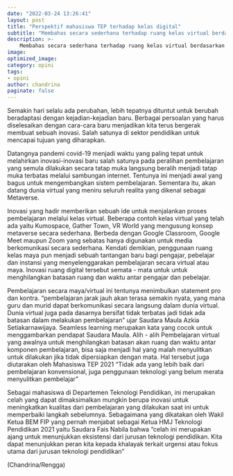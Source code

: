 ```yaml
---
date: "2022-03-24 13:26:41"
layout: post
title: "Perspektif mahasiswa TEP terhadap kelas digital"
subtitle: "Membahas secara sederhana terhadap ruang kelas virtual berdasarkan sudut pandang dari mahasiswa TEP."
description: >-
    Membahas secara sederhana terhadap ruang kelas virtual berdasarkan sudut pandang dari mahasiswa TEP.
image:
optimized_image:
category: opini
tags:
- opini
author: chandrina
paginate: false
---
```


Semakin hari selalu ada perubahan, lebih tepatnya dituntut untuk berubah beradaptasi dengan kejadian-kejadian baru. Berbagai persoalan yang harus diselesaikan dengan cara-cara baru menjadikan kita terus bergerak membuat sebuah inovasi. Salah satunya di sektor pendidikan untuk mencapai tujuan yang diharapkan.

Datangnya pandemi covid-19 menjadi waktu yang paling tepat untuk melahirkan inovasi-inovasi baru salah satunya pada peralihan pembelajaran yang semula dilakukan secara tatap muka langsung beralih menjadi tatap muka terbatas melalui sambungan internet. Tentunya ini menjadi awal yang bagus untuk mengembangkan sistem pembelajaran. Sementara itu, akan datang dunia virtual yang meniru seluruh realita yang dikenal sebagai Metaverse. 

Inovasi yang hadir memberikan sebuah ide untuk menjalankan proses pembelajaran melalui kelas virtual. Beberapa contoh kelas virtual yang telah ada yaitu Kumospace, Gather Town, VR World yang mengusung konsep metaverse secara sederhana. Berbeda dengan Google Classroom, Google Meet maupun Zoom yang sebatas hanya digunakan untuk media berkomunikasi secara sederhana. Kendati demikian, penggunaan ruang kelas maya pun menjadi sebuah tantangan baru bagi pengajar, pebelajar dan instansi yang menyelenggarakan pembelajaran secara virtual atau maya. Inovasi ruang digital tersebut semata - mata untuk untuk menghilangkan batasan ruang dan waktu antar pengajar dan pebelajar.

Pembelajaran secara maya/virtual ini tentunya menimbulkan statement pro dan kontra. “pembelajaran jarak jauh akan terasa semakin nyata, yang mana guru dan murid dapat berkomunikasi secara langsung dalam dunia virtual. Dunia virtual juga pada dasarnya bersifat tidak terbatas jadi tidak ada batasan dalam melakukan pembelajaran” ujar Saudara Maula Azkia Setiakarnawijaya. Seamless learning merupakan kata yang cocok untuk menggambarkan pendapat Saudara Maula. Alih - alih Pembelajaran virtual yang awalnya untuk menghilangkan batasan akan ruang dan waktu antar komponen pembelajaran, bisa saja menjadi hal yang malah menyulitkan untuk dilakukan jika tidak dipersiapkan dengan mata. Hal tersebut juga diutarakan  oleh Mahasiswa TEP 2021 “Tidak ada yang lebih baik dari pembelajaran konvensional, juga penggunaan teknologi yang belum merata menyulitkan pembelajar”

Sebagai mahasiswa di Departemen Teknologi Pendidikan, ini merupakan celah yang dapat dimaksimalkan mungkin berupa inovasi untuk meningkatkan kualitas dari pembelajaran yang dilakukan saat ini untuk memperbaiki langkah sebelumnya. Sebagaimana yang dikatakan oleh Wakil Ketua BEM FIP yang pernah menjabat sebagai Ketua HMJ Teknologi Pendidikan 2021 yaitu Saudara Fais Nabila bahwa “celah ini merupakan ajang untuk menunjukkan eksistensi dari jurusan teknologi pendidikan. Kita dapat menunjukkan peran kita kepada khalayak terkait urgensi atau fokus utama dari jurusan teknologi pendidikan”

(Chandrina/Rengga)

